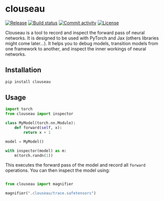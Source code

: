 # clouseau

[![Release](https://img.shields.io/github/v/release/adonath/clouseau)](https://img.shields.io/github/v/release/adonath/clouseau)
[![Build status](https://img.shields.io/github/actions/workflow/status/adonath/clouseau/main.yml?branch=main)](https://github.com/adonath/clouseau/actions/workflows/main.yml?query=branch%3Amain)
[![Commit activity](https://img.shields.io/github/commit-activity/m/adonath/clouseau)](https://img.shields.io/github/commit-activity/m/adonath/clouseau)
[![License](https://img.shields.io/github/license/adonath/clouseau)](https://img.shields.io/github/license/adonath/clouseau)

Clouseau is a tool to record and inspect the forward pass
of neural networks. It is designed to be used with PyTorch and Jax (others libraries might come later...). It helps you to debug models, transition models from one framework to another, and inspect the inner workings of neural networks.

## Installation
```bash
pip install clouseau
```
## Usage
```python
import torch
from clouseau import inspector

class MyModel(torch.nn.Module):
    def forward(self, x):
        return x + 1

model = MyModel()

with inspector(model) as m:
    m(torch.randn(1))
```

This executes the forward pass of the model and record all `forward` operations. You can then inspect the model using:

```python

from clouseau import magnifier

magnifier(".clouseau/trace.safetensors")
```







